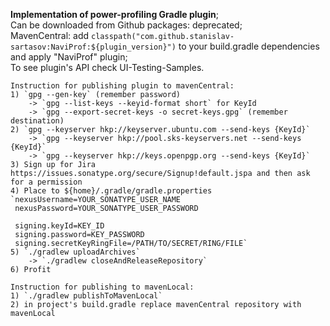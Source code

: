 **Implementation of power-profiling Gradle plugin**;    
Can be downloaded from Github packages: deprecated;    
MavenCentral: add `classpath("com.github.stanislav-sartasov:NaviProf:${plugin_version}")` to your build.gradle dependencies and apply "NaviProf" plugin;    
To see plugin's API check UI-Testing-Samples.    
    
    Instruction for publishing plugin to mavenCentral:   
    1) `gpg --gen-key` (remember password) 
        -> `gpg --list-keys --keyid-format short` for KeyId 
	    -> `gpg --export-secret-keys -o secret-keys.gpg` (remember destination)    
    2) `gpg --keyserver hkp://keyserver.ubuntu.com --send-keys {KeyId}` 
        -> `gpg --keyserver hkp://pool.sks-keyservers.net --send-keys {KeyId}` 
	    -> `gpg --keyserver hkp://keys.openpgp.org --send-keys {KeyId}`
    3) Sign up for Jira https://issues.sonatype.org/secure/Signup!default.jspa and then ask for a permission
    4) Place to ${home}/.gradle/gradle.properties
    `nexusUsername=YOUR_SONATYPE_USER_NAME  
     nexusPassword=YOUR_SONATYPE_USER_PASSWORD  
  
     signing.keyId=KEY_ID  
     signing.password=KEY_PASSWORD  
     signing.secretKeyRingFile=/PATH/TO/SECRET/RING/FILE`
    5) `./gradlew uploadArchives` 
        -> `./gradlew closeAndReleaseRepository`
    6) Profit

    Instruction for publishing to mavenLocal:
    1) `./gradlew publishToMavenLocal`
    2) in project's build.gradle replace mavenCentral repository with mavenLocal

